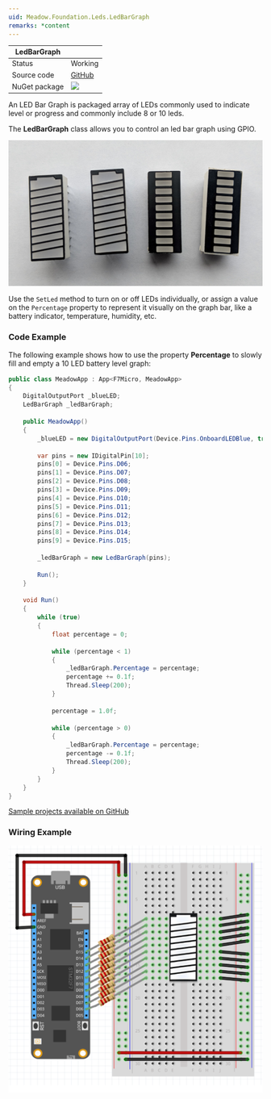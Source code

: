 ```yaml
---
uid: Meadow.Foundation.Leds.LedBarGraph
remarks: *content
---
```


| LedBarGraph |             |
|-------------|-------------|
| Status      | Working     |
| Source code | [GitHub](https://github.com/WildernessLabs/Meadow.Foundation/tree/master/Source/Meadow.Foundation.Core/Leds/) |
| NuGet package | <a href="https://www.nuget.org/packages/Meadow.Foundation/" target="_blank"><img src="https://img.shields.io/nuget/v/Meadow.Foundation.svg?label=Meadow.Foundation" style="width: auto; height: -webkit-fill-available;" /></a> |

An LED Bar Graph is packaged array of LEDs commonly used to indicate level or progress and commonly include 8 or 10 leds.

The **LedBarGraph** class allows you to control an led bar graph using GPIO.

![](../../API_Assets/Meadow.Foundation.Leds.LedBarGraph/img_LedBarGraph.jpg)

Use the `SetLed` method to turn on or off LEDs individually, or assign a value on the `Percentage` property to represent it visually on the graph bar, like a battery indicator, temperature, humidity, etc.  

### Code Example

The following example shows how to use the property **Percentage** to slowly fill and empty a 10 LED battery level graph:

```csharp
public class MeadowApp : App<F7Micro, MeadowApp>
{
    DigitalOutputPort _blueLED;
    LedBarGraph _ledBarGraph;

    public MeadowApp()
    {
        _blueLED = new DigitalOutputPort(Device.Pins.OnboardLEDBlue, true);

        var pins = new IDigitalPin[10];
        pins[0] = Device.Pins.D06;
        pins[1] = Device.Pins.D07;
        pins[2] = Device.Pins.D08;
        pins[3] = Device.Pins.D09;
        pins[4] = Device.Pins.D10;
        pins[5] = Device.Pins.D11;
        pins[6] = Device.Pins.D12;
        pins[7] = Device.Pins.D13;
        pins[8] = Device.Pins.D14;
        pins[9] = Device.Pins.D15;

        _ledBarGraph = new LedBarGraph(pins);

        Run();
    }

    void Run()
    {
        while (true)
        {
            float percentage = 0;

            while (percentage < 1)
            {
                _ledBarGraph.Percentage = percentage;
                percentage += 0.1f;
                Thread.Sleep(200);                    
            }

            percentage = 1.0f;

            while (percentage > 0)
            {
                _ledBarGraph.Percentage = percentage;
                percentage -= 0.1f;
                Thread.Sleep(200);                    
            }
        }
    }
}
```

[Sample projects available on GitHub](https://github.com/WildernessLabs/Meadow.Foundation/tree/master/Source/Meadow.Foundation.Core.Samples) 

### Wiring Example

![](../../API_Assets/Meadow.Foundation.Leds.LedBarGraph/LedBarGraph.svg)